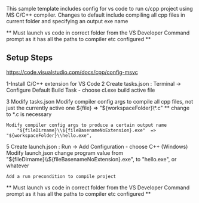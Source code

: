 This sample template includes config for vs code to run  c/cpp project using MS C/C++ compiler.
Changes to default include compiling all cpp files in current folder and specifying an output exe name

** Must launch vs code in correct folder from the VS Developer Command prompt as it has all the paths to compiler etc configured **

Setup Steps
-----------
https://code.visualstudio.com/docs/cpp/config-msvc

1-Install C/C++ extension for VS Code
2 Create tasks.json : Terminal -> Configure Default Build Task - choose cl.exe build active file

3 Modify tasks.json 
    Modify compiler config args to compile all cpp files, not just the currently active one
        ${file} => "${workspaceFolder}\\*.c"   ** change to *.c is necessary

    Modify compiler config args to produce a certain output name
        "${fileDirname}\\${fileBasenameNoExtension}.exe"  => "${workspaceFolder}\\hello.exe",

5 Create launch.json : Run -> Add Configuration - choose C++ (Windows)
    Modify launch,json
        change program value from "${fileDirname}\\${fileBasenameNoExtension}.exe",
        to "hello.exe", or whatever

    Add a run precondition to compile project


** Must launch vs code in correct folder from the VS Developer Command prompt as it has all the paths to compiler etc configured **